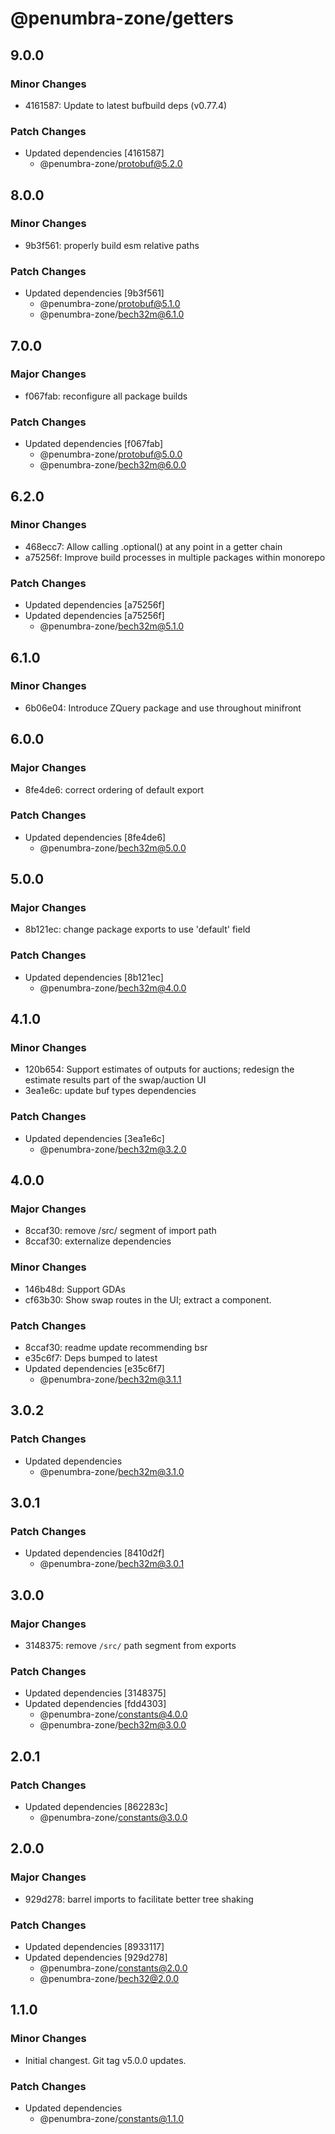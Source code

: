 # @penumbra-zone/getters

## 9.0.0

### Minor Changes

- 4161587: Update to latest bufbuild deps (v0.77.4)

### Patch Changes

- Updated dependencies [4161587]
  - @penumbra-zone/protobuf@5.2.0

## 8.0.0

### Minor Changes

- 9b3f561: properly build esm relative paths

### Patch Changes

- Updated dependencies [9b3f561]
  - @penumbra-zone/protobuf@5.1.0
  - @penumbra-zone/bech32m@6.1.0

## 7.0.0

### Major Changes

- f067fab: reconfigure all package builds

### Patch Changes

- Updated dependencies [f067fab]
  - @penumbra-zone/protobuf@5.0.0
  - @penumbra-zone/bech32m@6.0.0

## 6.2.0

### Minor Changes

- 468ecc7: Allow calling .optional() at any point in a getter chain
- a75256f: Improve build processes in multiple packages within monorepo

### Patch Changes

- Updated dependencies [a75256f]
- Updated dependencies [a75256f]
  - @penumbra-zone/bech32m@5.1.0

## 6.1.0

### Minor Changes

- 6b06e04: Introduce ZQuery package and use throughout minifront

## 6.0.0

### Major Changes

- 8fe4de6: correct ordering of default export

### Patch Changes

- Updated dependencies [8fe4de6]
  - @penumbra-zone/bech32m@5.0.0

## 5.0.0

### Major Changes

- 8b121ec: change package exports to use 'default' field

### Patch Changes

- Updated dependencies [8b121ec]
  - @penumbra-zone/bech32m@4.0.0

## 4.1.0

### Minor Changes

- 120b654: Support estimates of outputs for auctions; redesign the estimate results part of the swap/auction UI
- 3ea1e6c: update buf types dependencies

### Patch Changes

- Updated dependencies [3ea1e6c]
  - @penumbra-zone/bech32m@3.2.0

## 4.0.0

### Major Changes

- 8ccaf30: remove /src/ segment of import path
- 8ccaf30: externalize dependencies

### Minor Changes

- 146b48d: Support GDAs
- cf63b30: Show swap routes in the UI; extract a <TokenSwapInput /> component.

### Patch Changes

- 8ccaf30: readme update recommending bsr
- e35c6f7: Deps bumped to latest
- Updated dependencies [e35c6f7]
  - @penumbra-zone/bech32m@3.1.1

## 3.0.2

### Patch Changes

- Updated dependencies
  - @penumbra-zone/bech32m@3.1.0

## 3.0.1

### Patch Changes

- Updated dependencies [8410d2f]
  - @penumbra-zone/bech32m@3.0.1

## 3.0.0

### Major Changes

- 3148375: remove `/src/` path segment from exports

### Patch Changes

- Updated dependencies [3148375]
- Updated dependencies [fdd4303]
  - @penumbra-zone/constants@4.0.0
  - @penumbra-zone/bech32m@3.0.0

## 2.0.1

### Patch Changes

- Updated dependencies [862283c]
  - @penumbra-zone/constants@3.0.0

## 2.0.0

### Major Changes

- 929d278: barrel imports to facilitate better tree shaking

### Patch Changes

- Updated dependencies [8933117]
- Updated dependencies [929d278]
  - @penumbra-zone/constants@2.0.0
  - @penumbra-zone/bech32@2.0.0

## 1.1.0

### Minor Changes

- Initial changest. Git tag v5.0.0 updates.

### Patch Changes

- Updated dependencies
  - @penumbra-zone/constants@1.1.0
